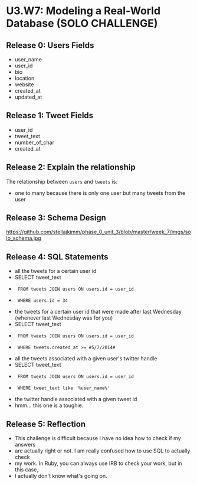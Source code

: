 # U3.W7: Modeling a Real-World Database (SOLO CHALLENGE)

## Release 0: Users Fields
<!-- Identify the fields Twitter collects data for -->
+ user_name
+ user_id
+ bio
+ location
+ website
+ created_at
+ updated_at

## Release 1: Tweet Fields
<!-- Identify the fields Twitter uses to represent/display a tweet. What are you required or allowed to enter? -->
+ user_id
+ tweet_text
+ number_of_char
+ created_at

## Release 2: Explain the relationship
The relationship between `users` and `tweets` is: 
<!-- because... -->
+ one to many because there is only one user but many tweets from the user

## Release 3: Schema Design
https://github.com/stellajkimm/phase_0_unit_3/blob/master/week_7/imgs/solo_schema.jpg

## Release 4: SQL Statements
<!-- Include your SQL Statements. How can you make markdown files show blocks of code? -->
+ all the tweets for a certain user id
+    SELECT tweet_text
+      FROM tweets JOIN users ON users.id = user_id
+      WHERE users.id = 34

+ the tweets for a certain user id that were made after last Wednesday (whenever last Wednesday was for you)
+    SELECT tweet_text
+      FROM tweets JOIN users ON users.id = user_id
+      WHERE tweets.created_at >= #5/7/2014#

+ all the tweets associated with a given user's twitter handle
+    SELECT tweet_text
+      FROM tweets JOIN users ON users.id = user_id
+      WHERE tweet_text like '%user_name%'

+ the twitter handle associated with a given tweet id
+ hmm... this one is a toughie.

## Release 5: Reflection
<!-- Be sure to add your reflection here!!! -->
+ This challenge is difficult because I have no idea how to check if my answers
+ are actually right or not.  I am really confused how to use SQL to actually check
+ my work.  In Ruby, you can always use IRB to check your work, but in this case,
+ I actually don't know what's going on.